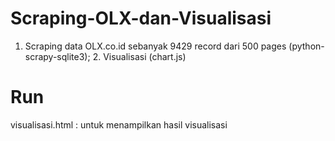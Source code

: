 # Scraping-OLX-dan-Visualisasi
1. Scraping data OLX.co.id sebanyak 9429 record dari 500 pages (python-scrapy-sqlite3); 2. Visualisasi (chart.js)

# Run
visualisasi.html : untuk menampilkan hasil visualisasi
